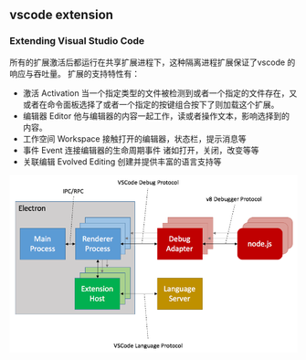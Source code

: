 ## vscode extension

### Extending Visual Studio Code
所有的扩展激活后都运行在共享扩展进程下，这种隔离进程扩展保证了vscode 的响应与吞吐量。
扩展的支持特性有：
* 激活 Activation 当一个指定类型的文件被检测到或者一个指定的文件存在，又或者在命令面板选择了或者一个指定的按键组合按下了则加载这个扩展。
* 编辑器 Editor 他与编辑器的内容一起工作，读或者操作文本，影响选择到的内容。
* 工作空间 Workspace 接触打开的编辑器，状态栏，提示消息等
* 事件 Event 连接编辑器的生命周期事件 诸如打开，关闭，改变等等
* 关联编辑 Evolved Editing 创建并提供丰富的语言支持等

![](./img/extensibility-architecture.png)
